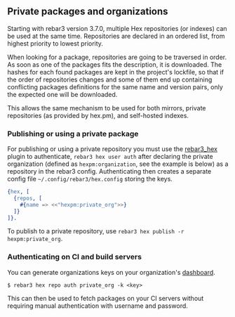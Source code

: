 ## Private packages and organizations

Starting with rebar3 version 3.7.0, multiple Hex repositories (or indexes) can be used at the same time. Repositories are declared in an ordered list, from highest priority to lowest priority.

When looking for a package, repositories are going to be traversed in order. As soon as one of the packages fits the description, it is downloaded. The hashes for each found packages are kept in the project's lockfile, so that if the order of repositories changes and some of them end up containing conflicting packages definitions for the same name and version pairs, only the expected one will be downloaded.

This allows the same mechanism to be used for both mirrors, private repositories (as provided by hex.pm), and self-hosted indexes.

### Publishing or using a private package

For publishing or using a private repository you must use the [rebar3_hex](https://github.com/tsloughter/rebar3_hex) plugin to authenticate, `rebar3 hex user auth` after declaring the private organization (defined as `hexpm:organization`, see the example is below) as a repository in the rebar3 config. Authenticating then creates a separate config file `~/.config/rebar3/hex.config` storing the keys.


```erlang
{hex, [
  {repos, [
    #{name => <<"hexpm:private_org">>}
  ]}
]}.
```

To publish to a private repository, use `rebar3 hex publish -r hexpm:private_org`.


### Authenticating on CI and build servers
You can generate organizations keys on your organization's [dashboard](/dashboard).

```nohighlight
$ rebar3 hex repo auth private_org -k <key>
```

This can then be used to fetch packages on your CI servers without requiring manual authentication with username and password.
